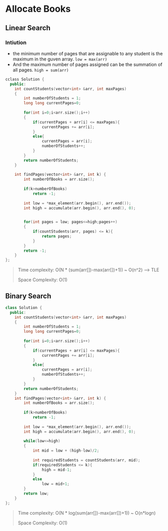 # Allocate Books


## Linear Search

### Intiution

- the minimum number of pages that are assignable to any student is the maximum in the guven array. `low = max(arr)`
- And the maximum number of pages assigned can be the summation of all pages. `high = sum(arr)`

```cpp
cclass Solution {
  public:
    int countStudents(vector<int> &arr, int maxPages)
    {
        int numberOfStudents = 1;
        long long currentPages=0;
        
        for(int i=0;i<arr.size();i++)
        {
            if(currentPages + arr[i] <= maxPages){
                currentPages += arr[i];
            }
            else{
                currentPages = arr[i];
                numberOfStudents++;
            }
        }
        return numberOfStudents;
    }  
    
    int findPages(vector<int> &arr, int k) {
        int numberOfBooks = arr.size();
        
        if(k>numberOfBooks)
            return -1;
            
        int low = *max_element(arr.begin(), arr.end());
        int high = accumulate(arr.begin(), arr.end(), 0);
        

        for(int pages = low; pages<=high;pages++)
        {
            if(countStudents(arr, pages) <= k){
                return pages;
            }
        }
        return -1;
    }
};
```

> Time complexity: O(N * (sum(arr[])-max(arr[])+1)) ~ O(n^2) --> TLE
>
> Space Complexity: O(1)

## Binary Search

```cpp
class Solution {
  public:
    int countStudents(vector<int> &arr, int maxPages)
    {
        int numberOfStudents = 1;
        long long currentPages=0;
        
        for(int i=0;i<arr.size();i++)
        {
            if(currentPages + arr[i] <= maxPages){
                currentPages += arr[i];
            }
            else{
                currentPages = arr[i];
                numberOfStudents++;
            }
        }
        return numberOfStudents;
    }  
    int findPages(vector<int> &arr, int k) {
        int numberOfBooks = arr.size();
        
        if(k>numberOfBooks)
            return -1;
            
        int low = *max_element(arr.begin(), arr.end());
        int high = accumulate(arr.begin(), arr.end(), 0);
        
        while(low<=high)
        {
            int mid = low + (high-low)/2;
            
            int requiredStudents = countStudents(arr, mid);
            if(requiredStudents <= k){
                high = mid-1;
            }
            else
                low = mid+1;
        }
        return low;
    }
};
```


> Time complexity: O(N * log(sum(arr[])-max(arr[])+1)) ~ O(n*logn) 
>
> Space Complexity: O(1)
